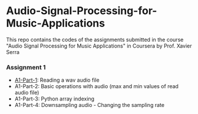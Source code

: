 # Audio-Signal-Processing-for-Music-Applications
This repo contains the codes of the assignments submitted in the course "Audio Signal Processing for Music Applications" in Coursera by Prof. Xavier Serra


### Assignment 1

- [A1-Part-1](https://github.com/its-rajesh/Audio-Signal-Processing-for-Music-Applications/blob/main/A1/A1Part1.py): Reading a wav audio file
- A1-Part-2: Basic operations with audio (max and min values of read audio file)
- A1-Part-3: Python array indexing
- A1-Part-4: Downsampling audio - Changing the sampling rate
